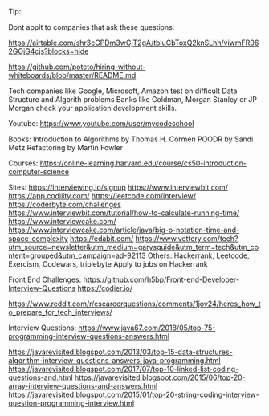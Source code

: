 Tip: 

Dont applt to companies that ask these questions:

https://airtable.com/shr3eGPDm3wGjT2gA/tbluCbToxQ2knSLhh/viwmFR062GOjG4cjs?blocks=hide

https://github.com/poteto/hiring-without-whiteboards/blob/master/README.md


Tech companies like Google, Microsoft, Amazon test on difficult Data Structure and Algorith problems
Banks like Goldman, Morgan Stanley or JP Morgan check your application development skills.

Youtube: 
https://www.youtube.com/user/mycodeschool

Books: 
  Introduction to Algorithms by Thomas H. Cormen
  POODR by Sandi Metz
  Refactoring by Martin Fowler

Courses:
  https://online-learning.harvard.edu/course/cs50-introduction-computer-science
  
Sites:
  https://interviewing.io/signup
  https://www.interviewbit.com/
  https://app.codility.com/
  https://leetcode.com/interview/ 
  https://coderbyte.com/challenges
  https://www.interviewbit.com/tutorial/how-to-calculate-running-time/
  https://www.interviewcake.com/
  https://www.interviewcake.com/article/java/big-o-notation-time-and-space-complexity
  https://edabit.com/
  https://www.vettery.com/tech?utm_source=newsletter&utm_medium=garysguide&utm_term=tech&utm_content=grouped&utm_campaign=ad-92113
  Others: Hackerrank, Leetcode, Exercism, Codewars, triplebyte
  Apply to jobs on Hackerrank
  
  Front End Challenges: 
  https://github.com/h5bp/Front-end-Developer-Interview-Questions
  https://codier.io/



https://www.reddit.com/r/cscareerquestions/comments/1jov24/heres_how_to_prepare_for_tech_interviews/


Interview Questions:
https://www.java67.com/2018/05/top-75-programming-interview-questions-answers.html

  https://javarevisited.blogspot.com/2013/03/top-15-data-structures-algorithm-interview-questions-answers-java-programming.html
  https://javarevisited.blogspot.com/2017/07/top-10-linked-list-coding-questions-and.html
  https://javarevisited.blogspot.com/2015/06/top-20-array-interview-questions-and-answers.html
  https://javarevisited.blogspot.com/2015/01/top-20-string-coding-interview-question-programming-interview.html